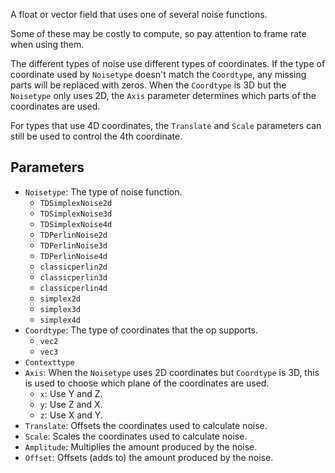 A float or vector field that uses one of several noise functions.

Some of these may be costly to compute, so pay attention to frame rate when using them.

The different types of noise use different types of coordinates. If the type of coordinate used
by `Noisetype` doesn't match the `Coordtype`, any missing parts will be replaced with zeros.
When the `Coordtype` is 3D but the `Noisetype` only uses 2D, the `Axis` parameter determines
which parts of the coordinates are used.

For types that use 4D coordinates, the `Translate` and `Scale` parameters can still be used to control the 4th coordinate.

## Parameters

* `Noisetype`: The type of noise function.
  * `TDSimplexNoise2d`
  * `TDSimplexNoise3d`
  * `TDSimplexNoise4d`
  * `TDPerlinNoise2d`
  * `TDPerlinNoise3d`
  * `TDPerlinNoise4d`
  * `classicperlin2d`
  * `classicperlin3d`
  * `classicperlin4d`
  * `simplex2d`
  * `simplex3d`
  * `simplex4d`
* `Coordtype`: The type of coordinates that the op supports.
  * `vec2`
  * `vec3`
* `Contexttype`
* `Axis`: When the `Noisetype` uses 2D coordinates but `Coordtype` is 3D, this is used to choose which plane of the coordinates are used.
  * `x`: Use Y and Z.
  * `y`: Use Z and X.
  * `z`: Use X and Y.
* `Translate`: Offsets the coordinates used to calculate noise.
* `Scale`: Scales the coordinates used to calculate noise.
* `Amplitude`: Multiplies the amount produced by the noise.
* `Offset`: Offsets (adds to) the amount produced by the noise.